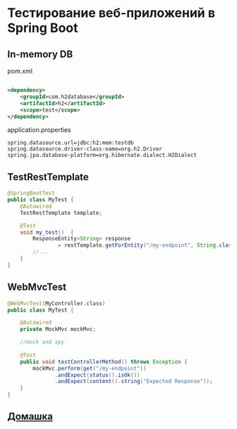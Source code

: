 # Тестирование веб-приложений в Spring Boot

## In-memory DB

pom.xml

```xml

<dependency>
    <groupId>com.h2database</groupId>
    <artifactId>h2</artifactId>
    <scope>test</scope>
</dependency>
```

application.properties

```
spring.datasource.url=jdbc:h2:mem:testdb
spring.datasource.driver-class-name=org.h2.Driver
spring.jpa.database-platform=org.hibernate.dialect.H2Dialect
```

## TestRestTemplate

```java
@SpringBootTest
public class MyTest {
    @Autowired
    TestRestTemplate template;

    @Test
    void my_test()  {
        ResponseEntity<String> response 
                = restTemplate.getForEntity("/my-endpoint", String.class);
        //...
    }
}
```

## WebMvcTest

```java
@WebMvcTest(MyController.class)
public class MyTest {

    @Autowired
    private MockMvc mockMvc;

    //mock and spy
    
    @Test
    public void testControllerMethod() throws Exception {
        mockMvc.perform(get("/my-endpoint"))
               .andExpect(status().isOk())
               .andExpect(content().string("Expected Response"));
    }
}
```

## [Домашка](https://skyengpublic.notion.site/3-6-Spring-Boot-0070e5697e594bd0a5c6e5f96a29f950)